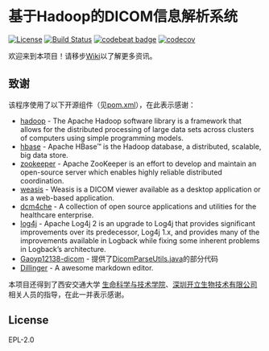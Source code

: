 # 基于Hadoop的DICOM信息解析系统

[![License](https://img.shields.io/badge/License-EPL%202.0-blue.svg)](https://opensource.org/licenses/EPL-2.0) [![Build Status](https://travis-ci.com/sonoscape-HadoopProject-xjtu/HadoopServer.svg?branch=master)](https://travis-ci.com/sonoscape-HadoopProject-xjtu/HadoopServer) [![codebeat badge](https://codebeat.co/badges/74dffbf8-42a7-4029-b69f-bc1697e70b5f)](https://codebeat.co/projects/github-com-sonoscape-hadoopproject-xjtu-hadoopserver-master) [![codecov](https://codecov.io/gh/sonoscape-HadoopProject-xjtu/HadoopServer/branch/master/graph/badge.svg)](https://codecov.io/gh/sonoscape-HadoopProject-xjtu/HadoopServer)

欢迎来到本项目！请移步[Wiki](https://github.com/sonoscape-HadoopProject-xjtu/HadoopServer/wiki/%E4%B8%BB%E9%A1%B5)以了解更多资讯。

## 致谢

该程序使用了以下开源组件（见[pom.xml](https://github.com/sonoscape-HadoopProject-xjtu/HadoopServer/pom.xml)），在此表示感谢：

* [hadoop] - The Apache Hadoop software library is a framework that allows for the distributed processing of large data sets across clusters of computers using simple programming models.
* [hbase] - Apache HBase™ is the Hadoop database, a distributed, scalable, big data store. 
* [zookeeper] - Apache ZooKeeper is an effort to develop and maintain an open-source server which enables highly reliable distributed coordination.
* [weasis] - Weasis is a DICOM viewer available as a desktop application or as a web-based application.
* [dcm4che] - A collection of open source applications and utilities for the healthcare enterprise.
* [log4j] - Apache Log4j 2 is an upgrade to Log4j that provides significant improvements over its predecessor, Log4j 1.x, and provides many of the improvements available in Logback while fixing some inherent problems in Logback’s architecture.
* [Gaoyp12138-dicom] - 提供了[DicomParseUtils.java](https://github.com/sonoscape-HadoopProject-xjtu/HadoopServer/src/main/java/Utils/DicomParseUtil.java)的部分代码
* [Dillinger] - A awesome markdown editor.

本项目还得到了西安交通大学 [生命科学与技术学院][slst]、[深圳开立生物技术有限公司][sonoscape]相关人员的指导，在此一并表示感谢。

License
---
EPL-2.0

   [Weasis]: <https://github.com/nroduit/Weasis>
   [Dcm4che]: <https://www.dcm4che.org/>
   [log4j]: <https://logging.apache.org/log4j/2.x/>
   [hadoop]: <https://hadoop.apache.org/>
   [hbase]: <https://hbase.apache.org/>
   [sonoscape]: <http://www.sonoscape.com.cn/>
   [zookeeper]: <https://zookeeper.apache.org/>
   [Gaoyp12138-dicom]: <https://github.com/Gaoyp12138/dicom>
   [Dillinger]: <https://dillinger.io>
   [slst]:<http://slst.xjtu.edu.cn>
   [JDK]:<https://www.oracle.com/technetwork/java/javase/downloads/jdk8-downloads-2133151.html>